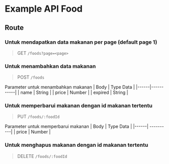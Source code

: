 # Example API Food

## Route

### Untuk mendapatkan data makanan per page (**default page 1**)
> GET `/foods?page=<page>`

### Untuk menambahkan data makanan
> POST `/foods`

Parameter untuk menambahkan makanan
| Body | Type Data |
|------|-----------|
| name | String |
| price | Number |
| expired | String |  

### Untuk memperbarui makanan dengan id makanan tertentu
> PUT `/foods/:foodId`

Parameter untuk memperbarui makanan
| Body | Type Data |
|------| ----------|
| price | Number |

### Untuk menghapus makanan dengan id makanan tertentu
> DELETE `/foods/:foodId` 
